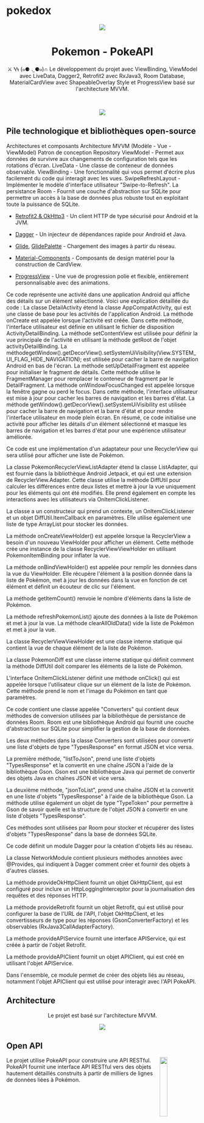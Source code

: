 # pokedox
<p align="center">
<img src="https://user-images.githubusercontent.com/85010162/150538692-6323d2fd-437e-45b0-946f-690a8ec5e829.png"/>
</p>

<h1 align="center">Pokemon - PokeAPI</h1>



<p align="center">  
⚔️ ϞϞ (๑⚈ ․̫ ⚈๑)∩ Le développement du projet avec ViewBinding, ViewModel avec LiveData, Dagger2, Retrofit2 avec RxJava3, Room Database, MaterialCardView avec ShapeableOverlay Style et ProgressView basé sur l'architecture MVVM.
</p>
</br>

<p align="center">
<img src="https://user-images.githubusercontent.com/85010162/150537968-23b0f9fb-066b-4170-b1f6-5a76e0fd6d12.png"/>
</p>



## Pile technologique et bibliothèques open-source
Architectures et composants
Architecture MVVM (Modèle - Vue - ViewModel)
Patron de conception Repository
ViewModel - Permet aux données de survivre aux changements de configuration tels que les rotations d'écran.
LiveData - Une classe de conteneur de données observable.
ViewBinding - Une fonctionnalité qui vous permet d'écrire plus facilement du code qui interagit avec les vues.
SwipeRefreshLayout - Implémenter le modèle d'interface utilisateur "Swipe-to-Refresh".
La persistance Room - Fournit une couche d'abstraction sur SQLite pour permettre un accès à la base de données plus robuste tout en exploitant toute la puissance de SQLite.
- [Retrofit2 & OkHttp3](https://github.com/square/retrofit) - Un client HTTP de type sécurisé pour Android et la JVM.

- [Dagger](https://github.com/google/dagger) - Un injecteur de dépendances rapide pour Android et Java.

- [Glide](https://github.com/bumptech/glide), [GlidePalette](https://github.com/florent37/GlidePalette) - Chargement des images à partir du réseau.
- [Material-Components](https://github.com/material-components/material-components-android) - Composants de design matériel pour la construction de CardView.
- [ProgressView](https://github.com/skydoves/progressview) - Une vue de progression polie et flexible, entièrement personnalisable avec des animations.

Ce code représente une activité dans une application Android qui affiche des détails sur un élément sélectionné. Voici une explication détaillée du code : 
La classe DetailActivity étend la classe AppCompatActivity, qui est une classe de base pour les activités de l'application Android.
 La méthode onCreate est appelée lorsque l'activité est créée. Dans cette méthode, l'interface utilisateur est définie en utilisant le fichier de disposition ActivityDetailBinding. 
La méthode setContentView est utilisée pour définir la vue principale de l'activité en utilisant la méthode getRoot de l'objet activityDetailBinding. 
La méthodegetWindow().getDecorView().setSystemUiVisibility(View.SYSTEM_UI_FLAG_HIDE_NAVIGATION); est utilisée pour cacher la barre de navigation Android en bas de l'écran. 
La méthode setUpDetailFragment est appelée pour initialiser le fragment de détails. Cette méthode utilise le FragmentManager pour remplacer le conteneur de fragment par le DetailFragment. 
La méthode onWindowFocusChanged est appelée lorsque la fenêtre gagne ou perd le focus. Dans cette méthode, l'interface utilisateur est mise à jour pour cacher les barres de navigation et les barres d'état.
 La méthode getWindow().getDecorView().setSystemUiVisibility est utilisée pour cacher la barre de navigation et la barre d'état et pour rendre l'interface utilisateur en mode plein écran. 
En résumé, ce code initialise une activité pour afficher les détails d'un élément sélectionné et masque les barres de navigation et les barres d'état pour une expérience utilisateur améliorée.

Ce code est une implémentation d'un adaptateur pour une RecyclerView qui sera utilisé pour afficher une liste de Pokémon.

La classe PokemonRecyclerViewListAdapter étend la classe ListAdapter, qui est fournie dans la bibliothèque Android Jetpack, et qui est une extension de RecyclerView.Adapter. Cette classe utilise la méthode DiffUtil pour calculer les différences entre deux listes et mettre à jour la vue uniquement pour les éléments qui ont été modifiés. Elle prend également en compte les interactions avec les utilisateurs via OnItemClickListener.

La classe a un constructeur qui prend un contexte, un OnItemClickListener et un objet DiffUtil.ItemCallback en paramètres. Elle utilise également une liste de type ArrayList pour stocker les données.

La méthode onCreateViewHolder() est appelée lorsque la RecyclerView a besoin d'un nouveau ViewHolder pour afficher un élément. Cette méthode crée une instance de la classe RecyclerViewViewHolder en utilisant PokemonItemBinding pour inflater la vue.

La méthode onBindViewHolder() est appelée pour remplir les données dans la vue du ViewHolder. Elle récupère l'élément à la position donnée dans la liste de Pokémon, met à jour les données dans la vue en fonction de cet élément et définit un écouteur de clic sur l'élément.

La méthode getItemCount() renvoie le nombre d'éléments dans la liste de Pokémon.

La méthode refreshPokemonList() ajoute des données à la liste de Pokémon et met à jour la vue. La méthode clearAllOldData() vide la liste de Pokémon et met à jour la vue.

La classe RecyclerViewViewHolder est une classe interne statique qui contient la vue de chaque élément de la liste de Pokémon.

La classe PokemonDiff est une classe interne statique qui définit comment la méthode DiffUtil doit comparer les éléments de la liste de Pokémon.

L'interface OnItemClickListener définit une méthode onClick() qui est appelée lorsque l'utilisateur clique sur un élément de la liste de Pokémon. Cette méthode prend le nom et l'image du Pokémon en tant que paramètres.



Ce code contient une classe appelée "Converters" qui contient deux méthodes de conversion utilisées par la bibliothèque de persistance de données Room. Room est une bibliothèque Android qui fournit une couche d'abstraction sur SQLite pour simplifier la gestion de la base de données.

Les deux méthodes dans la classe Converters sont utilisées pour convertir une liste d'objets de type "TypesResponse" en format JSON et vice versa.

La première méthode, "listToJson", prend une liste d'objets "TypesResponse" et la convertit en une chaîne JSON à l'aide de la bibliothèque Gson. Gson est une bibliothèque Java qui permet de convertir des objets Java en chaînes JSON et vice versa.

La deuxième méthode, "jsonToList", prend une chaîne JSON et la convertit en une liste d'objets "TypesResponse" à l'aide de la bibliothèque Gson. La méthode utilise également un objet de type "TypeToken" pour permettre à Gson de savoir quelle est la structure de l'objet JSON à convertir en une liste d'objets "TypesResponse".

Ces méthodes sont utilisées par Room pour stocker et récupérer des listes d'objets "TypesResponse" dans la base de données SQLite.



Ce code définit un module Dagger pour la création d'objets liés au réseau.

La classe NetworkModule contient plusieurs méthodes annotées avec @Provides, qui indiquent à Dagger comment créer et fournir des objets à d'autres classes.

La méthode provideOkHttpClient fournit un objet OkHttpClient, qui est configuré pour inclure un HttpLoggingInterceptor pour la journalisation des requêtes et des réponses HTTP.

La méthode provideRetrofit fournit un objet Retrofit, qui est utilisé pour configurer la base de l'URL de l'API, l'objet OkHttpClient, et les convertisseurs de type pour les réponses (GsonConverterFactory) et les observables (RxJava3CallAdapterFactory).

La méthode provideAPIService fournit une interface APIService, qui est créée à partir de l'objet Retrofit.

La méthode provideAPIClient fournit un objet APIClient, qui est créé en utilisant l'objet APIService.

Dans l'ensemble, ce module permet de créer des objets liés au réseau, notamment l'objet APIClient qui est utilisé pour interagir avec l'API PokeAPI.
 






## Architecture
<p align="center">
Le projet est basé sur l'architecture MVVM.
</p>

<p align="center">
<img src="C:\Users\sboul\OneDrive\Bureau\PokeAPI-Java-master\Cap.png"/>
</p>

## Open API
<img src="https://user-images.githubusercontent.com/85010162/150532477-e758e4db-6261-47da-81da-815139a0be8d.png" align="right" width="20%"/>

Le projet utilise PokeAPI pour construire une API RESTful.<br>
PokeAPI fournit une interface API RESTful vers des objets hautement détaillés construits à partir de milliers de lignes de données liées à Pokémon.

